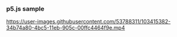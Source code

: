 ### p5.js sample

https://user-images.githubusercontent.com/53788311/103415382-34b74a80-4bc5-11eb-905c-00ffc4464f9e.mp4